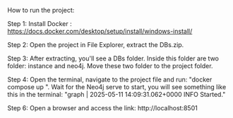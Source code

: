 How to run the project:

Step 1: Install Docker : https://docs.docker.com/desktop/setup/install/windows-install/

Step 2: Open the project in File Explorer, extract the DBs.zip.

Step 3: After extracting, you'll see a DBs folder. Inside this folder are two folder: instance and neo4j. Move these two folder to the project folder.

Step 4: Open the terminal, navigate to the project file and run: "docker compose up ".
Wait for the Neo4j serve to start, you will see something like this in the terminal: "graph | 2025-05-11 14:09:31.062+0000 INFO Started."

Step 6: Open a browser and access the link: http://localhost:8501
